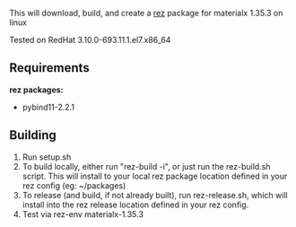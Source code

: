 This will download, build, and create a [rez](http://nerdvegas.github.io/rez/) package for materialx 1.35.3 on linux

Tested on RedHat 3.10.0-693.11.1.el7.x86_64

## Requirements

**rez packages:**
 - pybind11-2.2.1

## Building

 1. Run setup.sh
 2. To build locally, either run "rez-build -i", or just run the rez-build.sh script.  This will install to your local rez package location defined in your rez config (eg: ~/packages)
 3. To release (and build, if not already built), run rez-release.sh, which will install into the rez release location defined in your rez config.
 4. Test via rez-env materialx-1.35.3
